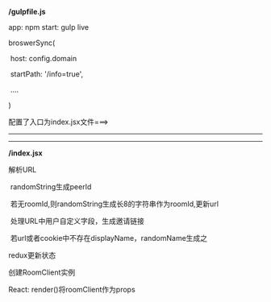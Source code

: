 **/gulpfile.js**

app: npm start: gulp live

broswerSync(

​	host: config.domain

​	startPath: '/info=true',

​	....

)

配置了入口为index.jsx文件===>

---

****

**/index.jsx**

解析URL

​	randomString生成peerId	

​	若无roomId,则randomString生成长8的字符串作为roomId,更新url

​	处理URL中用户自定义字段，生成邀请链接

​	若url或者cookie中不存在displayName，randomName生成之

redux更新状态

创建RoomClient实例

React: render()将roomClient作为props  


